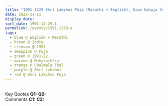 ```yaml
---
title: "1991-1229 Śhrī Lakṣhmī Pūjā (Marathi + English), Give Sahaja Yoga to People, Chalmala Thal, near Alibag (100 kms S of Mumbai), Maharashtra, India"
date: 2023-11-11
display_date: 
sort_date: 1991-12-29.1
permalink: /events/1991-1229-a
tags:
  - blue @ English + Marathi
  - brown @ India
  - crimson @ 1991
  - deeppink @ Puja
  - green @ 1991-12
  - maroon @ Maharashtra
  - orange @ Chalmala Thal
  - purple @ Shri Lakshmi
  - red @ Shri Lakshmi Puja
---
```


<br>

<wave-list>
  <list-title color="DarkSeaGreen" width="55">Key Quotes</list-title>
  <list-item color="BlanchedAlmond" width="280"><b>Q1:</b> <i></i></list-item>
  <list-item color="Lavender" width="280"><b>Q2:</b> <i></i></list-item>
</wave-list>

<br>

<wave-list>
  <list-title color="DarkSeaGreen" width="55">Comments</list-title>
  <list-item color="BlanchedAlmond" width="280"><b>C1:</b> <i></i></list-item>
  <list-item color="Lavender" width="280"><b>C2:</b> <i></i></list-item>
</wave-list>